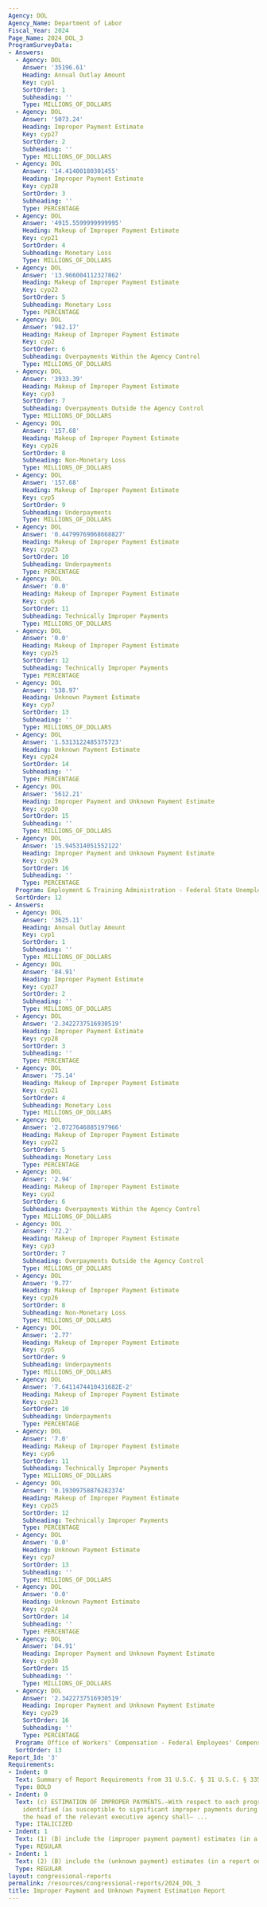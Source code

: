 ```yaml
---
Agency: DOL
Agency_Name: Department of Labor
Fiscal_Year: 2024
Page_Name: 2024_DOL_3
ProgramSurveyData:
- Answers:
  - Agency: DOL
    Answer: '35196.61'
    Heading: Annual Outlay Amount
    Key: cyp1
    SortOrder: 1
    Subheading: ''
    Type: MILLIONS_OF_DOLLARS
  - Agency: DOL
    Answer: '5073.24'
    Heading: Improper Payment Estimate
    Key: cyp27
    SortOrder: 2
    Subheading: ''
    Type: MILLIONS_OF_DOLLARS
  - Agency: DOL
    Answer: '14.41400180301455'
    Heading: Improper Payment Estimate
    Key: cyp28
    SortOrder: 3
    Subheading: ''
    Type: PERCENTAGE
  - Agency: DOL
    Answer: '4915.5599999999995'
    Heading: Makeup of Improper Payment Estimate
    Key: cyp21
    SortOrder: 4
    Subheading: Monetary Loss
    Type: MILLIONS_OF_DOLLARS
  - Agency: DOL
    Answer: '13.966004112327862'
    Heading: Makeup of Improper Payment Estimate
    Key: cyp22
    SortOrder: 5
    Subheading: Monetary Loss
    Type: PERCENTAGE
  - Agency: DOL
    Answer: '982.17'
    Heading: Makeup of Improper Payment Estimate
    Key: cyp2
    SortOrder: 6
    Subheading: Overpayments Within the Agency Control
    Type: MILLIONS_OF_DOLLARS
  - Agency: DOL
    Answer: '3933.39'
    Heading: Makeup of Improper Payment Estimate
    Key: cyp3
    SortOrder: 7
    Subheading: Overpayments Outside the Agency Control
    Type: MILLIONS_OF_DOLLARS
  - Agency: DOL
    Answer: '157.68'
    Heading: Makeup of Improper Payment Estimate
    Key: cyp26
    SortOrder: 8
    Subheading: Non-Monetary Loss
    Type: MILLIONS_OF_DOLLARS
  - Agency: DOL
    Answer: '157.68'
    Heading: Makeup of Improper Payment Estimate
    Key: cyp5
    SortOrder: 9
    Subheading: Underpayments
    Type: MILLIONS_OF_DOLLARS
  - Agency: DOL
    Answer: '0.44799769068668827'
    Heading: Makeup of Improper Payment Estimate
    Key: cyp23
    SortOrder: 10
    Subheading: Underpayments
    Type: PERCENTAGE
  - Agency: DOL
    Answer: '0.0'
    Heading: Makeup of Improper Payment Estimate
    Key: cyp6
    SortOrder: 11
    Subheading: Technically Improper Payments
    Type: MILLIONS_OF_DOLLARS
  - Agency: DOL
    Answer: '0.0'
    Heading: Makeup of Improper Payment Estimate
    Key: cyp25
    SortOrder: 12
    Subheading: Technically Improper Payments
    Type: PERCENTAGE
  - Agency: DOL
    Answer: '538.97'
    Heading: Unknown Payment Estimate
    Key: cyp7
    SortOrder: 13
    Subheading: ''
    Type: MILLIONS_OF_DOLLARS
  - Agency: DOL
    Answer: '1.5313122485375723'
    Heading: Unknown Payment Estimate
    Key: cyp24
    SortOrder: 14
    Subheading: ''
    Type: PERCENTAGE
  - Agency: DOL
    Answer: '5612.21'
    Heading: Improper Payment and Unknown Payment Estimate
    Key: cyp30
    SortOrder: 15
    Subheading: ''
    Type: MILLIONS_OF_DOLLARS
  - Agency: DOL
    Answer: '15.945314051552122'
    Heading: Improper Payment and Unknown Payment Estimate
    Key: cyp29
    SortOrder: 16
    Subheading: ''
    Type: PERCENTAGE
  Program: Employment & Training Administration - Federal State Unemployment Insurance
  SortOrder: 12
- Answers:
  - Agency: DOL
    Answer: '3625.11'
    Heading: Annual Outlay Amount
    Key: cyp1
    SortOrder: 1
    Subheading: ''
    Type: MILLIONS_OF_DOLLARS
  - Agency: DOL
    Answer: '84.91'
    Heading: Improper Payment Estimate
    Key: cyp27
    SortOrder: 2
    Subheading: ''
    Type: MILLIONS_OF_DOLLARS
  - Agency: DOL
    Answer: '2.3422737516930519'
    Heading: Improper Payment Estimate
    Key: cyp28
    SortOrder: 3
    Subheading: ''
    Type: PERCENTAGE
  - Agency: DOL
    Answer: '75.14'
    Heading: Makeup of Improper Payment Estimate
    Key: cyp21
    SortOrder: 4
    Subheading: Monetary Loss
    Type: MILLIONS_OF_DOLLARS
  - Agency: DOL
    Answer: '2.0727646885197966'
    Heading: Makeup of Improper Payment Estimate
    Key: cyp22
    SortOrder: 5
    Subheading: Monetary Loss
    Type: PERCENTAGE
  - Agency: DOL
    Answer: '2.94'
    Heading: Makeup of Improper Payment Estimate
    Key: cyp2
    SortOrder: 6
    Subheading: Overpayments Within the Agency Control
    Type: MILLIONS_OF_DOLLARS
  - Agency: DOL
    Answer: '72.2'
    Heading: Makeup of Improper Payment Estimate
    Key: cyp3
    SortOrder: 7
    Subheading: Overpayments Outside the Agency Control
    Type: MILLIONS_OF_DOLLARS
  - Agency: DOL
    Answer: '9.77'
    Heading: Makeup of Improper Payment Estimate
    Key: cyp26
    SortOrder: 8
    Subheading: Non-Monetary Loss
    Type: MILLIONS_OF_DOLLARS
  - Agency: DOL
    Answer: '2.77'
    Heading: Makeup of Improper Payment Estimate
    Key: cyp5
    SortOrder: 9
    Subheading: Underpayments
    Type: MILLIONS_OF_DOLLARS
  - Agency: DOL
    Answer: '7.6411474410431682E-2'
    Heading: Makeup of Improper Payment Estimate
    Key: cyp23
    SortOrder: 10
    Subheading: Underpayments
    Type: PERCENTAGE
  - Agency: DOL
    Answer: '7.0'
    Heading: Makeup of Improper Payment Estimate
    Key: cyp6
    SortOrder: 11
    Subheading: Technically Improper Payments
    Type: MILLIONS_OF_DOLLARS
  - Agency: DOL
    Answer: '0.19309758876282374'
    Heading: Makeup of Improper Payment Estimate
    Key: cyp25
    SortOrder: 12
    Subheading: Technically Improper Payments
    Type: PERCENTAGE
  - Agency: DOL
    Answer: '0.0'
    Heading: Unknown Payment Estimate
    Key: cyp7
    SortOrder: 13
    Subheading: ''
    Type: MILLIONS_OF_DOLLARS
  - Agency: DOL
    Answer: '0.0'
    Heading: Unknown Payment Estimate
    Key: cyp24
    SortOrder: 14
    Subheading: ''
    Type: PERCENTAGE
  - Agency: DOL
    Answer: '84.91'
    Heading: Improper Payment and Unknown Payment Estimate
    Key: cyp30
    SortOrder: 15
    Subheading: ''
    Type: MILLIONS_OF_DOLLARS
  - Agency: DOL
    Answer: '2.3422737516930519'
    Heading: Improper Payment and Unknown Payment Estimate
    Key: cyp29
    SortOrder: 16
    Subheading: ''
    Type: PERCENTAGE
  Program: Office of Workers' Compensation - Federal Employees' Compensation Act
  SortOrder: 13
Report_Id: '3'
Requirements:
- Indent: 0
  Text: Summary of Report Requirements from 31 U.S.C. § 31 U.S.C. § 3352(c)
  Type: BOLD
- Indent: 0
  Text: (c) ESTIMATION OF IMPROPER PAYMENTS.—With respect to each program and activity
    identified (as susceptible to significant improper payments during the risk assessment)
    the head of the relevant executive agency shall— ...
  Type: ITALICIZED
- Indent: 1
  Text: (1) (B) include the (improper payment payment) estimates (in a report on paymentaccuracy.gov)...
  Type: REGULAR
- Indent: 1
  Text: (2) (B) include the (unknown payment) estimates (in a report on paymentaccuracy.gov)
  Type: REGULAR
layout: congressional-reports
permalink: /resources/congressional-reports/2024_DOL_3
title: Improper Payment and Unknown Payment Estimation Report
---
```

